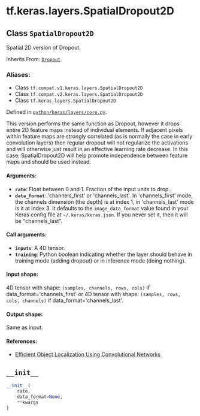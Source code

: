 <div itemscope itemtype="http://developers.google.com/ReferenceObject">
<meta itemprop="name" content="tf.keras.layers.SpatialDropout2D" />
<meta itemprop="path" content="Stable" />
<meta itemprop="property" content="__init__"/>
</div>

# tf.keras.layers.SpatialDropout2D

## Class `SpatialDropout2D`

Spatial 2D version of Dropout.

Inherits From: [`Dropout`](../../../tf/keras/layers/Dropout.md)

### Aliases:

* Class `tf.compat.v1.keras.layers.SpatialDropout2D`
* Class `tf.compat.v2.keras.layers.SpatialDropout2D`
* Class `tf.keras.layers.SpatialDropout2D`



Defined in [`python/keras/layers/core.py`](/code/stable/tensorflow/python/keras/layers/core.py).

<!-- Placeholder for "Used in" -->

This version performs the same function as Dropout, however it drops
entire 2D feature maps instead of individual elements. If adjacent pixels
within feature maps are strongly correlated (as is normally the case in
early convolution layers) then regular dropout will not regularize the
activations and will otherwise just result in an effective learning rate
decrease. In this case, SpatialDropout2D will help promote independence
between feature maps and should be used instead.

#### Arguments:


* <b>`rate`</b>: Float between 0 and 1. Fraction of the input units to drop.
* <b>`data_format`</b>: 'channels_first' or 'channels_last'.
  In 'channels_first' mode, the channels dimension
  (the depth) is at index 1,
  in 'channels_last' mode is it at index 3.
  It defaults to the `image_data_format` value found in your
  Keras config file at `~/.keras/keras.json`.
  If you never set it, then it will be "channels_last".


#### Call arguments:


* <b>`inputs`</b>: A 4D tensor.
* <b>`training`</b>: Python boolean indicating whether the layer should behave in
  training mode (adding dropout) or in inference mode (doing nothing).


#### Input shape:

4D tensor with shape:
`(samples, channels, rows, cols)` if data_format='channels_first'
or 4D tensor with shape:
`(samples, rows, cols, channels)` if data_format='channels_last'.



#### Output shape:

Same as input.



#### References:

- [Efficient Object Localization Using Convolutional
  Networks](https://arxiv.org/abs/1411.4280)


<h2 id="__init__"><code>__init__</code></h2>

``` python
__init__(
    rate,
    data_format=None,
    **kwargs
)
```






